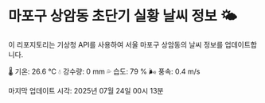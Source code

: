 
# 마포구 상암동 초단기 실황 날씨 정보 🌤️

이 리포지토리는 기상청 API를 사용하여 서울 마포구 상암동의 날씨 정보를 업데이트합니다. 

🌡️ 기온: 26.6 ℃
💧 강수량: 0 mm
💦 습도: 79 %
🌬️ 풍속: 0.4 m/s

마지막 업데이트 시각: 2025년 07월 24일 00시 13분    
